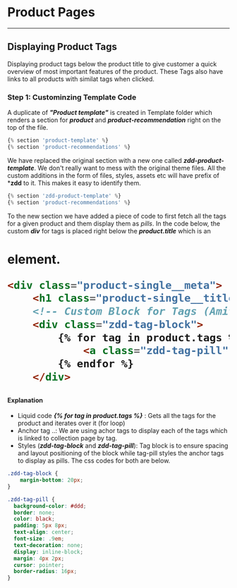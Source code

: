 # Product Pages
----

## Displaying Product Tags
Displaying product tags below the product title to give customer a quick overview of most important features of the product. These Tags also have links to all products with similat tags when clicked. 

### Step 1: Custominzing Template Code
A duplicate of ***"Product template"*** is created in Template folder which renders a section for ***product*** and ***product-recommendation*** right on the top of the file. 

```js
{% section 'product-template' %}
{% section 'product-recommendations' %}
```

We have replaced the original section with a new one called ***zdd-product-template***. We don't really want to mess with the original theme files. All the custom additions in the form of files, styles, assets etc will have prefix of ***zdd** to it. This makes it easy to identify them.

```js
{% section 'zdd-product-template' %}
{% section 'product-recommendations' %}
```

To the new section we have added a piece of code to first fetch all the tags for a given product and them display them as *pills*. In the code below, the custom ***div*** for tags is placed right below the ***product.title*** which is an <h1> element.

```html
<div class="product-single__meta">
    <h1 class="product-single__title">{{ product.title }}</h1>
    <!-- Custom Block for Tags (Amit)   -->
    <div class="zdd-tag-block">
        {% for tag in product.tags %}
            <a class="zdd-tag-pill" href="/collections/all/{{ tag | handleize }}">{{ tag }}</a>
        {% endfor %}
    </div>
```
#### Explanation
- Liquid code ***{% for tag in product.tags %}*** : Gets all the tags for the product and iterates over it (for loop)
- Anchor tag <a>..</a>: We are using achor tags to display each of the tags which is linked to collection page by tag.
- Styles (***zdd-tag-block*** and ***zdd-tag-pill***): Tag block is to ensure spacing and layout positioning of the block while tag-pill styles the anchor tags to display as pills. The css codes for both are below. 

```css
.zdd-tag-block {
	margin-bottom: 20px;
}

.zdd-tag-pill {
  background-color: #ddd;
  border: none;
  color: black;
  padding: 5px 8px;
  text-align: center;
  font-size: .9em;
  text-decoration: none;
  display: inline-block;
  margin: 4px 2px;
  cursor: pointer;
  border-radius: 16px;
}
```





